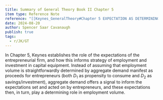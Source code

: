 ```yaml
---
title: Summary of General Theory Book II Chapter 5
item type: Reference Note
reference: "[[Keynes_GeneralTheory#Chapter 5 EXPECTATION AS DETERMINING OUTPUT AND EMPLOYMENT]]"
date: 2024-08-20
author: Spencer Saar Cavanaugh
publish: true
tags:
  - r/JK/GT
---
```

In Chapter 5, Keynes establishes the role of the expectations of the entrepreneurial firm, and how this informs strategy of employment and investment in capital equipment. Instead of assuming that employment volume is straightforwardly determined by aggregate demand manifest as proceeds for entrepreneurs (both $D_1$ as propensity to consume and $D_2$ as savings/investment), aggregate demand offers a signal to inform the expectations set and acted on by entrepreneurs, and these expectations then, in turn, play a determining role in employment volume.